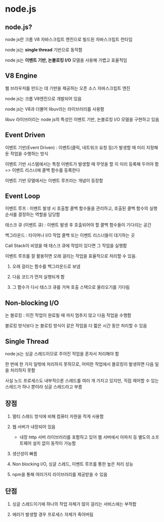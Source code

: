 # node.js

## node.js?

node js란 크롬 V8 자바스크립트 엔진으로 빌드된 자바스크립트 런타임

node js는 **single thread** 기반으로 동작함

node js는 **이벤트 기반, 논블로킹 I/O** 모델을 사용해 가볍고 효율적임

## V8 Engine

웹 브라우저를 만드는 데 기반을 제공하는 오픈 소스 자바스크립트 엔진

node js는 크롬 V8엔진으로 개발되어 있음

node js는 V8과 더불어 libuv라는 라이브러리를 사용함

libuv 라이브러리는 node js의 특성인 이벤트 기반, 논블로킹 I/O 모델을 구현하고 있음


## Event Driven

이벤트 기반(Event Driven) : 이벤트(클릭, 네트워크 요청 등)가 발생할 때 미리 지정해 둔 작업을 수행하는 방식

이벤트 기반 시스템에서는 특정 이벤트가 발생할 때 무엇을 할 지 미리 등록해 두어야 함 => 이벤트 리스너에 콜백 함수를 등록한다

이벤트 기반 모델에서는 이벤트 루프라는 개념이 등장함

## Event Loop

이벤트 루프 : 이벤트 발생 시 호출할 콜백 함수들을 관리하고, 호출된 콜백 함수의 실행 순서를 결정하는 역할을 담당함

태스크 큐 (이벤트 큐) : 이벤트 발생 후 호출되어야 할 콜백 함수들이 기다리는 공간

백그라운드 : 타이머나 I/O 작업 콜백 또는 이벤트 리스너들이 대기하는 곳

Call Stack이 비었을 때 태스크 큐에 작업이 있다면 그 작업을 실행함

이벤트 루프를 잘 활용하면 오래 걸리는 작업을 효율적으로 처리할 수 있음.

1. 오래 걸리는 함수를 백그라운드로 보냄

2. 다음 코드가 먼저 실행되게 함

3. 그 함수가 다시 태스크 큐를 거쳐 호출 스택으로 올라오기를 기다림

## Non-blocking I/O

논 블로킹 : 이전 작업이 완료될 때 까지 멈추지 않고 다음 작업을 수행함

블로킹 방식보다 논 블로킹 방식이 같은 작업을 더 짧은 시간 동안 처리할 수 있음

## Single Thread

node js는 싱글 스레드이므로 주어진 작업을 혼자서 처리해야 함

한 번에 한 가지 일밖에 처리하지 못하므로, 어떠한 작업에서 블로킹이 발생하면 다음 일을 처리하지 못함

사실 노드 프로세스도 내부적으론 스레드를 여러 개 가지고 있지만, 직접 제어할 수 있는 스레드가 하나 뿐이라 싱글 스레드라고 부름

## 장점

1. 멀티 스레드 방식에 비해 컴퓨터 자원을 적게 사용함

2. 웹 서버가 내장되어 있음
    - 내장 http 서버 라이브러리를 포함하고 있어 웹 서버에서 아파치 등 별도의 소프트웨어 설치 없이 동작이 가능함

3. 생산성이 빠름

4. Non blocking I/O, 싱글 스레드, 이벤트 루프를 통한 높은 처리 성능

5. npm을 통해 여러가지 라이브러리를 제공받을 수 있음

## 단점

1. 싱글 스레드이기에 하나의 작업 자체가 많이 걸리는 서비스에는 부적합

2. 에러가 발생할 경우 프로세스 자체가 죽어버림

